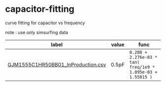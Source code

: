 # capacitor-fitting
curve fitting for capacitor vs frequency

note : use only simsurfing data

| label | value | func |
| ---   | ---   | --- |
| [GJM1555C1HR50BB01_InProduction.csv](img/GJM1555C1HR50BB01_InProduction.png) | 0.5pF | `0.288 + 2.276e-03 * tan( freq/1e9 * 1.095e-03 + 1.55815 )` |
